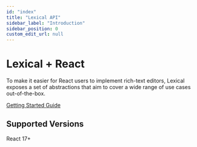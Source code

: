 ```yaml
---
id: "index"
title: "Lexical API"
sidebar_label: "Introduction"
sidebar_position: 0
custom_edit_url: null
---
```


# Lexical + React

To make it easier for React users to implement rich-text editors, Lexical exposes a set of abstractions that aim to cover a wide range of use cases out-of-the-box.

<a
    class="whitespace-nowrap rounded-md bg-blue-500 px-6 py-2 text-sm font-bold text-white transition-opacity hover:text-white hover:no-underline hover:opacity-90"
    href="/docs/getting-started/react">
    Getting Started Guide
</a>

## Supported Versions

React 17+
